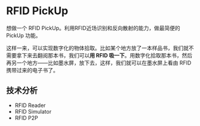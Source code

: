 # RFID PickUp

想做一个 RFID PickUp。利用RFID近场识别和反向散射的能力，做最简便的 PickUp 功能。

这样一来，可以实现数字化的物体拾取。比如某个地方放了一本样品书，我们就不需要拿下来去翻阅那本书，我们可以**用 RFID 吸一下**。用数字化拾取那本书，然后再另一个地方——比如墨水屏，放下去，这样，我们就可以在墨水屏上看由 RFID 携带过来的电子书了。



## 技术分析

- RFID Reader
- RFID Simulator
- RFID P2P